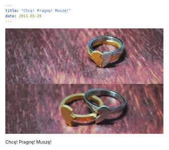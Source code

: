 ```yaml
---
title: "Chcę! Pragnę! Muszę!"
date: 2011-05-28
---
```


![2011-05-28-46x9ngua.jpeg](/images/2011-05-28-46x9ngua.jpeg)

Chcę! Pragnę! Muszę!